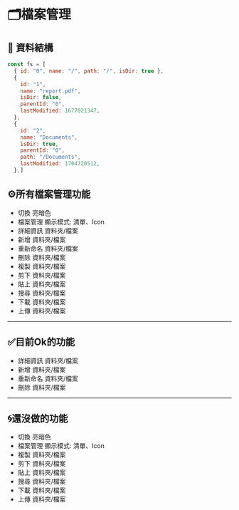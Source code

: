 
# 🗂️檔案管理



## 📖 資料結構
```js
const fs = [
  { id: "0", name: "/", path: "/", isDir: true },
  {
    id: "1",
    name: "report.pdf",
    isDir: false,
    parentId: "0",
    lastModified: 1677021347,
  },
  {
    id: "2",
    name: "Documents",
    isDir: true,
    parentId: "0",
    path: "/Documents",
    lastModified: 1704720512,
  },]
```
## ⚙️所有檔案管理功能
- 切換 亮暗色
- 檔案管理 顯示模式: 清單、Icon
- 詳細資訊 資料夾/檔案
- 新增 資料夾/檔案
- 重新命名 資料夾/檔案
- 刪除 資料夾/檔案
- 複製 資料夾/檔案
- 剪下 資料夾/檔案
- 貼上 資料夾/檔案
- 搜尋 資料夾/檔案
- 下載 資料夾/檔案
- 上傳 資料夾/檔案

-----
## ✅目前Ok的功能
- 詳細資訊 資料夾/檔案
- 新增 資料夾/檔案
- 重新命名 資料夾/檔案
- 刪除 資料夾/檔案

-----
## 🌀還沒做的功能

- 切換 亮暗色
- 檔案管理 顯示模式: 清單、Icon
- 複製 資料夾/檔案
- 剪下 資料夾/檔案
- 貼上 資料夾/檔案
- 搜尋 資料夾/檔案
- 下載 資料夾/檔案
- 上傳 資料夾/檔案






